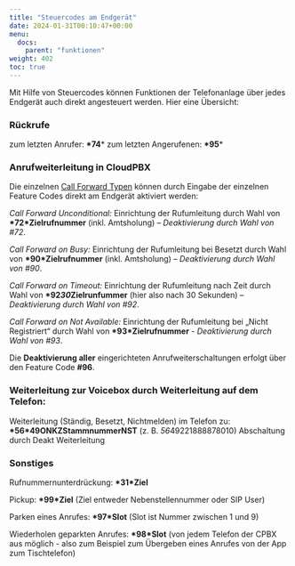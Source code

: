 ```yaml
---
title: "Steuercodes am Endgerät"
date: 2024-01-31T00:10:47+00:00
menu:
  docs:
    parent: "funktionen"
weight: 402
toc: true
---
```


Mit Hilfe von Steuercodes können Funktionen der Telefonanlage über jedes Endgerät auch direkt angesteuert werden. Hier eine Übersicht:

### Rückrufe

zum letzten Anrufer:      **\*74***
zum letzten Angerufenen:  **\*95***

### Anrufweiterleitung in CloudPBX

Die einzelnen [Call Forward Typen](https://cloudpbx-doku.netcologne.de/docs/funktionen/anrufweiterleitung/#call-forward-typen) können durch Eingabe der einzelnen Feature Codes direkt am Endgerät aktiviert werden:

*Call Forward Unconditional:* Einrichtung der Rufumleitung durch Wahl von **\*72*Zielrufnummer** (inkl. Amtsholung) – *Deaktivierung durch Wahl von #72*.

*Call Forward on Busy:* Einrichtung der Rufumleitung bei Besetzt durch Wahl von **\*90*Zielrufnummer** (inkl. Amtsholung) – *Deaktivierung durch Wahl von #90*.

*Call Forward on Timeout:* Einrichtung der Rufumleitung nach Zeit durch Wahl von **\*92*30*Zielrunfummer** (hier also nach 30 Sekunden) – *Deaktivierung durch Wahl von #92*.

*Call Forward on Not Available:* Einrichtung der Rufumleitung bei „Nicht Registriert“ durch Wahl von **\*93*Zielrufnummer** - *Deaktivierung durch Wahl von #93*.

Die **Deaktivierung aller** eingerichteten Anrufweiterschaltungen erfolgt über den Feature Code **#96**.

### Weiterleitung zur Voicebox durch Weiterleitung auf dem Telefon:

Weiterleitung (Ständig, Besetzt, Nichtmelden) im Telefon zu: **\*56*49ONKZStammnummerNST** (z. B. *56*49221888878010) Abschaltung durch Deakt Weiterleitung

### Sonstiges

 Rufnummernunterdrückung: **\*31*Ziel**
 
 Pickup: **\*99*Ziel** (Ziel entweder Nebenstellennummer oder SIP User)
 
 Parken eines Anrufes: **\*97*Slot** (Slot ist Nummer zwischen 1 und 9)
 
 Wiederholen geparkten Anrufes: **\*98*Slot** (von jedem Telefon der CPBX aus möglich - also zum Beispiel zum Übergeben eines Anrufes von der App zum Tischtelefon)
